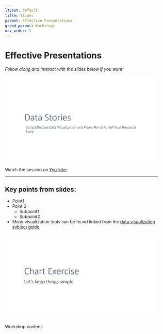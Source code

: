```yaml
---
layout: default
title: Slides
parent: Effective Presentations
grand_parent: Workshops
nav_order: 1
---
```


# Effective Presentations

*Follow along and interact with the slides below if you want:*
<br>

[<img src="img/slides.PNG">](img/powerpointSlides.pdf)  

Watch the session on [YouTube](https://youtu.be/).
<hr>

## Key points from slides:

-  Point1    
-  Point 2
	- Subpoint1 
    - Subpoint2 
-  Many visualization tools can be found linked from the [data visualization subject guide](https://libguides.lib.umanitoba.ca/viz).  

[<img src="img/chartEx.PNG">](img/powerpointSlides.pdf) 

Workshop content.